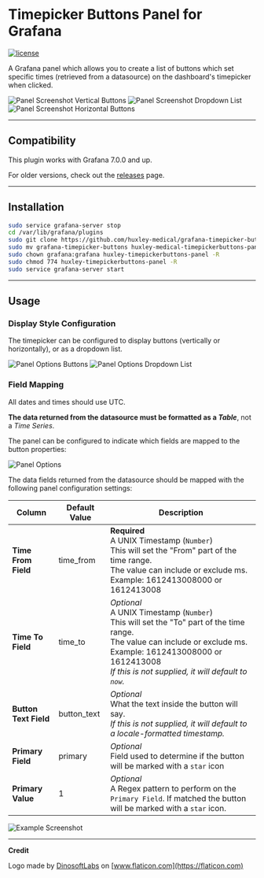 # Timepicker Buttons Panel for Grafana
[![license](https://img.shields.io/github/license/mashape/apistatus.svg)]()

A Grafana panel which allows you to create a list of buttons which set specific times (retrieved from a datasource) on the dashboard's timepicker when clicked.

![Panel Screenshot Vertical Buttons](https://i.imgur.com/ft77DQM.png)
![Panel Screenshot Dropdown List](https://i.imgur.com/1XvGim1.png)
![Panel Screenshot Horizontal Buttons](https://i.imgur.com/qUAIQF9.png)

--------

## Compatibility

This plugin works with Grafana 7.0.0 and up.

For older versions, check out the [releases](https://github.com/huxley-medical/grafana-timepicker-buttons/releases) page.

--------

## Installation

```bash
sudo service grafana-server stop
cd /var/lib/grafana/plugins
sudo git clone https://github.com/huxley-medical/grafana-timepicker-buttons
sudo mv grafana-timepicker-buttons huxley-medical-timepickerbuttons-panel
sudo chown grafana:grafana huxley-timepickerbuttons-panel -R
sudo chmod 774 huxley-timepickerbuttons-panel -R
sudo service grafana-server start
```

--------

## Usage

### Display Style Configuration
The timepicker can be configured to display buttons (vertically or horizontally), or as a dropdown list.

![Panel Options Buttons](https://i.imgur.com/9wuLCiW.png)
![Panel Options Dropdown List](https://i.imgur.com/glaCfLy.png)

### Field Mapping
All dates and times should use UTC.

**The data returned from the datasource must be formatted as a _Table_**, not a _Time Series_.

The panel can be configured to indicate which fields are mapped to the button properties:

![Panel Options](https://i.imgur.com/IioqIhH.png)

The data fields returned from the datasource should be mapped with the following panel configuration settings:

| Column               | Default Value | Description                                                                                                                                         |
|----------------------|---------------|-----------------------------------------------------------------------------------------------------------------------------------------------------|
| **Time From Field**   | time_from    | **Required**<br>A UNIX Timestamp (`Number`)<br>This will set the "From" part of the time range.<br>The value can include or exclude ms. Example: 1612413008000 or 1612413008  |
| **Time To Field**     | time_to      | _Optional_<br>A UNIX Timestamp (`Number`)<br>This will set the "To" part of the time range.  <br>The value can include or exclude ms. Example: 1612413008000 or 1612413008<br>_If this is not supplied, it will default to `now`._ |
| **Button Text Field** | button_text  | _Optional_<br>What the text inside the button will say.<br>_If this is not supplied, it will default to a locale-formatted timestamp._              |
| **Primary Field**     | primary      | _Optional_<br>Field used to determine if the button will be marked with a `star` icon                                                         |
| **Primary Value**     | 1            | _Optional_<br>A Regex pattern to perform on the `Primary Field`. If matched the button will be marked with a `star` icon.                                                    |


![Example Screenshot](https://i.imgur.com/EbL6oMv.png)

--------

**Credit**

Logo made by [DinosoftLabs](https://flaticon.com/authors/dinosoftlabs) on [www.flaticon.com](https://flaticon.com)
